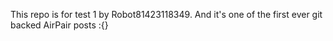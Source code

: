 This repo is for test 1 by Robot81423118349. And it's one of the first ever git backed AirPair posts :{}